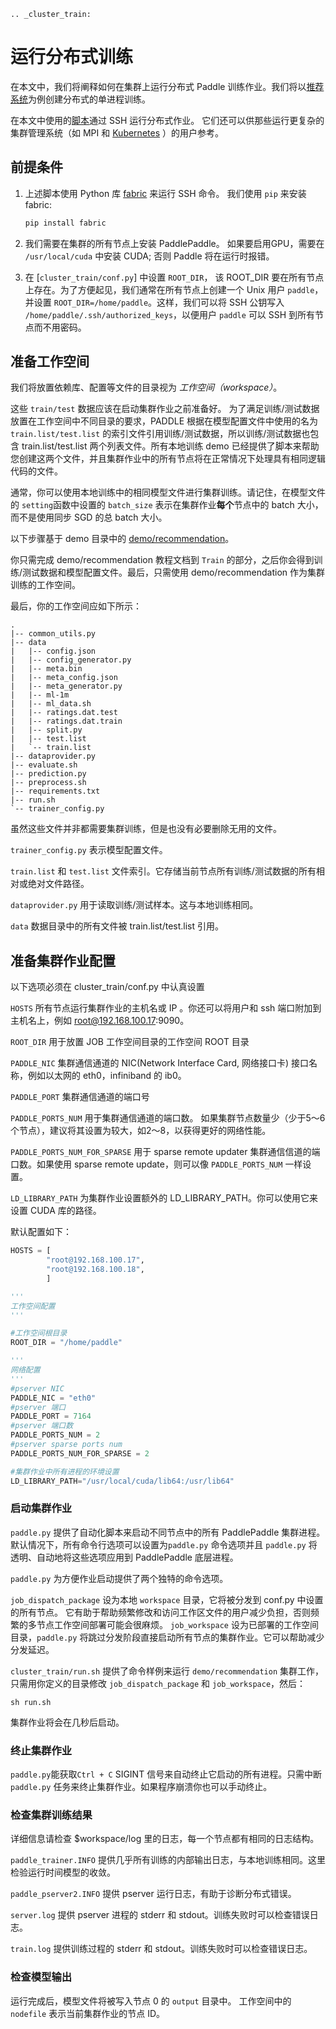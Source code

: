 ```eval_rst
.. _cluster_train:
```

# 运行分布式训练

在本文中，我们将阐释如何在集群上运行分布式 Paddle 训练作业。我们将以[推荐系统](https://github.com/baidu/Paddle/tree/develop/demo/recommendation)为例创建分布式的单进程训练。

在本文中使用的[脚本](https://github.com/baidu/Paddle/tree/develop/paddle/scripts/cluster_train)通过 SSH 运行分布式作业。 它们还可以供那些运行更复杂的集群管理系统（如 MPI 和 [Kubernetes](https://github.com/PaddlePaddle/Paddle/tree/develop/doc/howto/usage/cluster/k8s) ）的用户参考。

## 前提条件

1. 上述脚本使用 Python 库 [fabric](http://www.fabfile.org/) 来运行 SSH 命令。 我们使用 `pip` 来安装 fabric:

   ```bash
   pip install fabric
   ```

2. 我们需要在集群的所有节点上安装 PaddlePaddle。 如果要启用GPU，需要在 `/usr/local/cuda` 中安装 CUDA; 否则 Paddle 将在运行时报错。

3. 在 [`cluster_train/conf.py`] 中设置 `ROOT_DIR`， 该 ROOT_DIR 要在所有节点上存在。为了方便起见，我们通常在所有节点上创建一个 Unix 用户 `paddle`，并设置 `ROOT_DIR=/home/paddle`。这样，我们可以将 SSH 公钥写入 `/home/paddle/.ssh/authorized_keys`，以便用户 `paddle` 可以 SSH 到所有节点而不用密码。

## 准备工作空间

我们将放置依赖库、配置等文件的目录视为 *工作空间（workspace）*。

这些 `train/test` 数据应该在启动集群作业之前准备好。 为了满足训练/测试数据放置在工作空间中不同目录的要求，PADDLE 根据在模型配置文件中使用的名为 `train.list/test.list` 的索引文件引用训练/测试数据，所以训练/测试数据也包含 train.list/test.list 两个列表文件。所有本地训练 demo 已经提供了脚本来帮助您创建这两个文件，并且集群作业中的所有节点将在正常情况下处理具有相同逻辑代码的文件。

通常，你可以使用本地训练中的相同模型文件进行集群训练。请记住，在模型文件的 `setting`函数中设置的 `batch_size` 表示在集群作业**每个**节点中的 batch 大小，而不是使用同步 SGD 的总 batch 大小。

以下步骤基于 demo 目录中的 [demo/recommendation](https://github.com/PaddlePaddle/Paddle/tree/develop/demo/recommendation)。

你只需完成 demo/recommendation 教程文档到 `Train` 的部分，之后你会得到训练/测试数据和模型配置文件。最后，只需使用 demo/recommendation 作为集群训练的工作空间。

最后，你的工作空间应如下所示：
```
.
|-- common_utils.py
|-- data
|   |-- config.json
|   |-- config_generator.py
|   |-- meta.bin
|   |-- meta_config.json
|   |-- meta_generator.py
|   |-- ml-1m
|   |-- ml_data.sh
|   |-- ratings.dat.test
|   |-- ratings.dat.train
|   |-- split.py
|   |-- test.list
|   `-- train.list
|-- dataprovider.py
|-- evaluate.sh
|-- prediction.py
|-- preprocess.sh
|-- requirements.txt
|-- run.sh
`-- trainer_config.py
```
虽然这些文件并非都需要集群训练，但是也没有必要删除无用的文件。

`trainer_config.py`
表示模型配置文件。

`train.list` 和 `test.list`
文件索引。它存储当前节点所有训练/测试数据的所有相对或绝对文件路径。

`dataprovider.py`
用于读取训练/测试样本。这与本地训练相同。

`data`
数据目录中的所有文件被 train.list/test.list 引用。


## 准备集群作业配置

以下选项必须在 cluster_train/conf.py 中认真设置

`HOSTS`  所有节点运行集群作业的主机名或 IP 。你还可以将用户和 ssh 端口附加到主机名上，例如 root@192.168.100.17:9090。

`ROOT_DIR` 用于放置 JOB 工作空间目录的工作空间 ROOT 目录

`PADDLE_NIC` 集群通信通道的 NIC(Network Interface Card, 网络接口卡) 接口名称，例如以太网的 eth0，infiniband 的 ib0。

`PADDLE_PORT` 集群通信通道的端口号

`PADDLE_PORTS_NUM` 用于集群通信通道的端口数。 如果集群节点数量少（少于5〜6个节点），建议将其设置为较大，如2〜8，以获得更好的网络性能。

`PADDLE_PORTS_NUM_FOR_SPARSE` 用于 sparse remote updater 集群通信信道的端口数。如果使用 sparse remote update，则可以像 `PADDLE_PORTS_NUM` 一样设置。

`LD_LIBRARY_PATH` 为集群作业设置额外的 LD_LIBRARY_PATH。你可以使用它来设置 CUDA 库的路径。

默认配置如下：

```python
HOSTS = [
        "root@192.168.100.17",
        "root@192.168.100.18",
        ]

'''
工作空间配置
'''

#工作空间根目录
ROOT_DIR = "/home/paddle"

'''
网络配置
'''
#pserver NIC
PADDLE_NIC = "eth0"
#pserver 端口
PADDLE_PORT = 7164
#pserver 端口数
PADDLE_PORTS_NUM = 2
#pserver sparse ports num
PADDLE_PORTS_NUM_FOR_SPARSE = 2

#集群作业中所有进程的环境设置
LD_LIBRARY_PATH="/usr/local/cuda/lib64:/usr/lib64"
```

### 启动集群作业
`paddle.py` 提供了自动化脚本来启动不同节点中的所有 PaddlePaddle 集群进程。默认情况下，所有命令行选项可以设置为```paddle.py``` 命令选项并且 `paddle.py` 将透明、自动地将这些选项应用到 PaddlePaddle 底层进程。

`paddle.py` 为方便作业启动提供了两个独特的命令选项。

`job_dispatch_package`  设为本地 `workspace` 目录，它将被分发到 conf.py 中设置的所有节点。  它有助于帮助频繁修改和访问工作区文件的用户减少负担，否则频繁的多节点工作空间部署可能会很麻烦。
`job_workspace`  设为已部署的工作空间目录，`paddle.py` 将跳过分发阶段直接启动所有节点的集群作业。它可以帮助减少分发延迟。

`cluster_train/run.sh` 提供了命令样例来运行 `demo/recommendation` 集群工作，只需用你定义的目录修改 `job_dispatch_package` 和 `job_workspace`，然后：
```
sh run.sh
```

集群作业将会在几秒后启动。

### 终止集群作业
`paddle.py`能获取`Ctrl + C` SIGINT 信号来自动终止它启动的所有进程。只需中断 `paddle.py` 任务来终止集群作业。如果程序崩溃你也可以手动终止。

### 检查集群训练结果
详细信息请检查 $workspace/log 里的日志，每一个节点都有相同的日志结构。

`paddle_trainer.INFO`
提供几乎所有训练的内部输出日志，与本地训练相同。这里检验运行时间模型的收敛。

`paddle_pserver2.INFO`
提供 pserver 运行日志，有助于诊断分布式错误。

`server.log`
提供 pserver 进程的 stderr 和 stdout。训练失败时可以检查错误日志。

`train.log`
提供训练过程的 stderr 和 stdout。训练失败时可以检查错误日志。

### 检查模型输出
运行完成后，模型文件将被写入节点 0 的 `output` 目录中。
工作空间中的 `nodefile` 表示当前集群作业的节点 ID。
